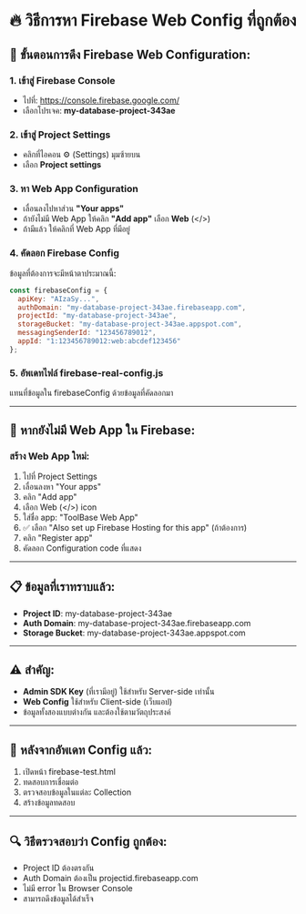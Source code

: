 # 🔥 วิธีการหา Firebase Web Config ที่ถูกต้อง

## 📝 ขั้นตอนการดึง Firebase Web Configuration:

### 1. เข้าสู่ Firebase Console
- ไปที่: https://console.firebase.google.com/
- เลือกโปรเจค: **my-database-project-343ae**

### 2. เข้าสู่ Project Settings
- คลิกที่ไอคอน ⚙️ (Settings) มุมซ้ายบน
- เลือก **Project settings**

### 3. หา Web App Configuration
- เลื่อนลงไปหาส่วน **"Your apps"**
- ถ้ายังไม่มี Web App ให้คลิก **"Add app"** เลือก **Web** (</>) 
- ถ้ามีแล้ว ให้คลิกที่ Web App ที่มีอยู่

### 4. คัดลอก Firebase Config
ข้อมูลที่ต้องการจะมีหน้าตาประมาณนี้:

```javascript
const firebaseConfig = {
  apiKey: "AIzaSy...",
  authDomain: "my-database-project-343ae.firebaseapp.com",
  projectId: "my-database-project-343ae",
  storageBucket: "my-database-project-343ae.appspot.com",
  messagingSenderId: "123456789012",
  appId: "1:123456789012:web:abcdef123456"
};
```

### 5. อัพเดทไฟล์ firebase-real-config.js
แทนที่ข้อมูลใน firebaseConfig ด้วยข้อมูลที่คัดลอกมา

---

## 🔧 หากยังไม่มี Web App ใน Firebase:

### สร้าง Web App ใหม่:
1. ไปที่ Project Settings
2. เลื่อนลงหา "Your apps"
3. คลิก "Add app" 
4. เลือก Web (</>) icon
5. ใส่ชื่อ app: "ToolBase Web App"
6. ✅ เลือก "Also set up Firebase Hosting for this app" (ถ้าต้องการ)
7. คลิก "Register app"
8. คัดลอก Configuration code ที่แสดง

---

## 📋 ข้อมูลที่เราทราบแล้ว:
- **Project ID**: my-database-project-343ae
- **Auth Domain**: my-database-project-343ae.firebaseapp.com  
- **Storage Bucket**: my-database-project-343ae.appspot.com

---

## ⚠️ สำคัญ:
- **Admin SDK Key** (ที่เรามีอยู่) ใช้สำหรับ Server-side เท่านั้น
- **Web Config** ใช้สำหรับ Client-side (เว็บแอป) 
- ข้อมูลทั้งสองแบบต่างกัน และต้องใช้ตามวัตถุประสงค์

---

## 🧪 หลังจากอัพเดท Config แล้ว:
1. เปิดหน้า firebase-test.html
2. ทดสอบการเชื่อมต่อ
3. ตรวจสอบข้อมูลในแต่ละ Collection
4. สร้างข้อมูลทดสอบ

---

## 🔍 วิธีตรวจสอบว่า Config ถูกต้อง:
- Project ID ต้องตรงกัน
- Auth Domain ต้องเป็น projectid.firebaseapp.com
- ไม่มี error ใน Browser Console
- สามารถดึงข้อมูลได้สำเร็จ